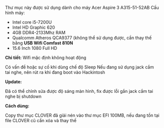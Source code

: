 Thư mục này được sử dụng dành cho máy Acer Aspire 3 A315-51-52AB
Cấu hình máy:

* Intel core i5-7200U
* Intel HD Graphic 620
* 4GB DDR4-2133Mhz RAM
* Qualcomm Atheros QCA9377 (không thể sử dụng được, cần thay thế bằng **USB Wifi Comfast 810N**
* 15.6 Inch 1080 Full HD

**Chi tiết:**
Wifi mặc định không hoạt động

Có vấn đề hoặc sự cố khi dùng chế độ Sleep
Nếu đang sử dụng jack cắm tai nghe, nên rút ra khi đang boot vào Hackintosh

**Update:**

Đã có thể chỉnh sửa được độ sáng màn hình, fix được lỗi gắn jack cắm tai nghe bị shutdown

**Cách dùng:**

Copy thư mục CLOVER đã giải nén vào thư mục EFI 100MB, nếu đang tồn tại file CLOVER cũ cần xóa và thay thế
